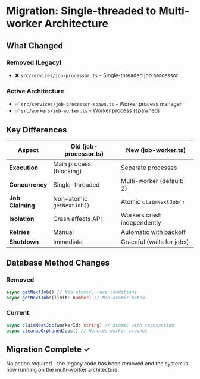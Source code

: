 # Migration: Single-threaded to Multi-worker Architecture

## What Changed

### Removed (Legacy)
- ❌ `src/services/job-processor.ts` - Single-threaded job processor

### Active Architecture
- ✅ `src/services/job-processor-spawn.ts` - Worker process manager
- ✅ `src/workers/job-worker.ts` - Worker process (spawned)

## Key Differences

| Aspect | Old (job-processor.ts) | New (job-worker.ts) |
|--------|------------------------|---------------------|
| **Execution** | Main process (blocking) | Separate processes |
| **Concurrency** | Single-threaded | Multi-worker (default: 2) |
| **Job Claiming** | Non-atomic `getNextJob()` | Atomic `claimNextJob()` |
| **Isolation** | Crash affects API | Workers crash independently |
| **Retries** | Manual | Automatic with backoff |
| **Shutdown** | Immediate | Graceful (waits for jobs) |

## Database Method Changes

### Removed
```typescript
async getNextJob() // Non-atomic, race conditions
async getNextJobs(limit: number) // Non-atomic batch
```

### Current
```typescript
async claimNextJob(workerId: string) // Atomic with transaction
async cleanupOrphanedJobs() // Handles worker crashes
```

## Migration Complete ✓

No action required - the legacy code has been removed and the system is now running on the multi-worker architecture.
